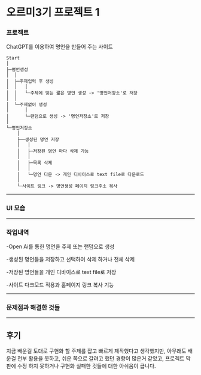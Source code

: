 # 오르미3기 프로젝트 1 

### 프로젝트
ChatGPT를 이용하여 명언을 만들어 주는 사이트

```
Start
│
├─명언생성
│  │
│  ├─주제입력 후 생성
│  │   │ 
│  │   └─주제에 맞는 짦은 명언 생성 -> '명언저장소'로 저장
│  │                                
│  └─주제없이 생성
│      │
│      └─랜덤으로 생성 -> '명언저장소'로 저장
│
└─명언저장소
    │
    ├──생성된 명언 저장
    │   │
    │   ├─저장된 명언 마다 삭제 가능
    │   │
    │   ├─목록 삭제
    │   │
    │   └─명언 다운 -> 개인 디바이스로 text file로 다운로드
    │       
    └─사이트 링크 -> 명언생성 페이지 링크주소 복사
```
---

### UI 모습


---
### 작업내역


-Open Ai를 통한 명언을 주제 또는 랜덤으로 생성

-생성된 명언들을 저장하고 선택하여 삭제 하거나 전체 삭제

-저장된 명언들을 개인 디바이스로 text file로 저장

-사이트 다크모드 적용과 홈페이지 링크 복사 기능 

---
### 문제점과 해결한 것들
    
---
## 후기
지금 배운걸 토대로 구현화 할 주제를 잡고 빠르게 제작했다고 생각했지만, 아무래도 배운걸 전부 활용을 못하고, 쉬운 쪽으로 갈려고 했던 경향이 많은거 같았고, 프로젝트 막판에 수정 하지 못하거나 구현화 실패한 것들에 대한 아쉬움이 큽니다.
